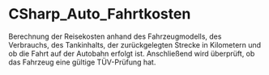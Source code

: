 # CSharp_Auto_Fahrtkosten


Berechnung der Reisekosten anhand des Fahrzeugmodells, des Verbrauchs, des Tankinhalts, der zurückgelegten Strecke in Kilometern und ob die Fahrt auf der Autobahn erfolgt ist. Anschließend wird überprüft, ob das Fahrzeug eine gültige TÜV-Prüfung hat.
